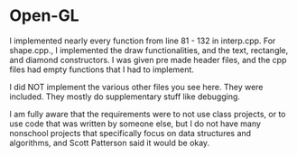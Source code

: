 # Open-GL
I implemented nearly every function from line 81 - 132 in interp.cpp. For shape.cpp., I implemented the draw functionalities, and the text, rectangle, and diamond constructors.
I was given pre made header files, and the cpp files had empty functions that I had to implement.

I did NOT implement the various other files you see here. They were included. They mostly do supplementary stuff like debugging.

I am fully aware that the requirements were to not use class projects, or to use code that was written by someone else, but I do not have many nonschool projects that specifically
focus on data structures and algorithms, and Scott Patterson said it would be okay.
